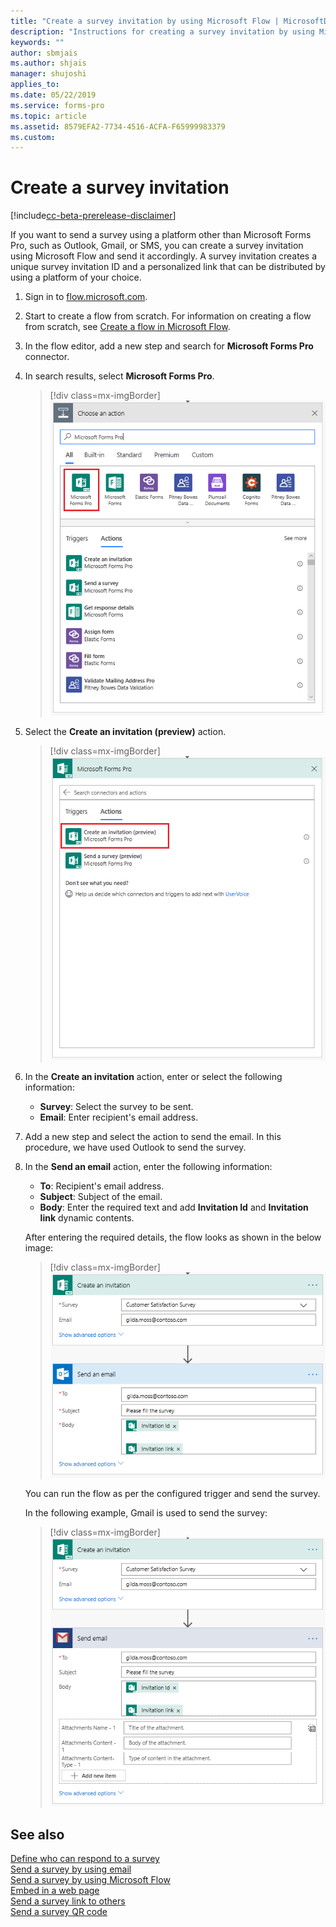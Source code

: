 ```yaml
---
title: "Create a survey invitation by using Microsoft Flow | MicrosoftDocs"
description: "Instructions for creating a survey invitation by using Microsoft Flow"
keywords: ""
author: sbmjais
ms.author: shjais
manager: shujoshi
applies_to: 
ms.date: 05/22/2019
ms.service: forms-pro
ms.topic: article
ms.assetid: 8579EFA2-7734-4516-ACFA-F65999983379
ms.custom: 
---
```


# Create a survey invitation

[!include[cc-beta-prerelease-disclaimer](includes/cc-beta-prerelease-disclaimer.md)]

If you want to send a survey using a platform other than Microsoft Forms Pro, such as Outlook, Gmail, or SMS, you can create a survey invitation using Microsoft Flow and send it accordingly. A survey invitation creates a unique survey invitation ID and a personalized link that can be distributed by using a platform of your choice.

1. Sign in to [flow.microsoft.com](https://flow.microsoft.com).

2. Start to create a flow from scratch. For information on creating a flow from scratch, see [Create a flow in Microsoft Flow](https://docs.microsoft.com/en-us/flow/get-started-logic-flow).

3. In the flow editor, add a new step and search for **Microsoft Forms Pro** connector.

4. In search results, select **Microsoft Forms Pro**.

    > [!div class=mx-imgBorder]
    > ![Select Microsoft Forms Pro connector](media/search-connector.png "Select Microsoft Forms Pro connector")  

5. Select the **Create an invitation (preview)** action.

    > [!div class=mx-imgBorder]
    > ![Select Create an invitation (preview) action](media/select-flow-action.png "Select Create an invitation (preview) action")  

6. In the **Create an invitation** action, enter or select the following information:

    - **Survey**: Select the survey to be sent.
    - **Email**: Enter recipient's email address.

7. Add a new step and select the action to send the email. In this procedure, we have used Outlook to send the survey.

8. In the **Send an email** action, enter the following information: 
    - **To**: Recipient's email address.
    - **Subject**: Subject of the email.
    - **Body**: Enter the required text and add **Invitation Id** and **Invitation link** dynamic contents.

    After entering the required details, the flow looks as shown in the below image:

    > [!div class=mx-imgBorder]
    > ![Survey invitation flow](media/survey-invite-flow.png "Survey invitation flow")

    You can run the flow as per the configured trigger and send the survey.

    In the following example, Gmail is used to send the survey:

    > [!div class=mx-imgBorder]
    > ![Survey invitation flow using Gmail](media/survey-invite-flow-gmail.png "Survey invitation flow using Gmail")


## See also

[Define who can respond to a survey](invite-settings.md)<br>
[Send a survey by using email](send-survey-email.md)<br>
[Send a survey by using Microsoft Flow](send-survey-microsoft-flow.md)<br>
[Embed in a web page](embed-web-page.md)<br>
[Send a survey link to others](send-survey-link.md)<br>
[Send a survey QR code](send-survey-qrcode.md)


